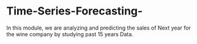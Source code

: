 # Time-Series-Forecasting-
In this module, we are analyzing and predicting the sales of Next year for the wine company by studying past 15 years Data.


